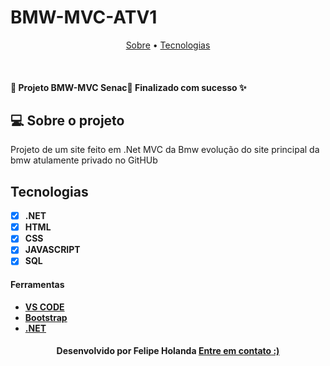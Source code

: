 # BMW-MVC-ATV1

<p align="center">
  <a href="#-sobre-o-projeto">Sobre</a> •
  <a href="#-Tecnologias">Tecnologias</a>
</p>
<br>

<p aling="center">
 <h4> 🚧 Projeto BMW-MVC Senac🚀 Finalizado com sucesso ✨
  </h4>

<!--Sobre o projeto-->
## 💻 Sobre o projeto

Projeto de um site feito em .Net MVC da Bmw evolução do site principal da bmw atulamente privado no GitHUb


## Tecnologias

- [x] **.NET**
- [x] **HTML**
- [x] **CSS**
- [x] **JAVASCRIPT**
- [x] **SQL**

#### Ferramentas
- [**VS CODE**](https://code.visualstudio.com/)
- [**Bootstrap**](https://getbootstrap.com/)
- [**.NET**](https://dotnet.microsoft.com/en-us/)


<h4 align=center>Desenvolvido por Felipe Holanda <a href="https://www.linkedin.com/in/felipe-holanda-de-freitas-3a91281a2/"> <strong>Entre em contato</strong> :)</a></a></h4>





